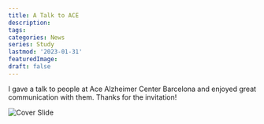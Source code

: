 ```yaml
---
title: A Talk to ACE
description:
tags: 
categories: News
series: Study
lastmod: '2023-01-31'
featuredImage: 
draft: false
---
```


<!--more-->

I gave a talk to people at Ace Alzheimer Center Barcelona and enjoyed great communication with them. Thanks for the invitation! 

![Cover Slide](/ACE_talk_20230131.jpg)
